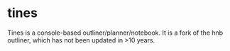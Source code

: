 # tines
Tines is a console-based outliner/planner/notebook. It is a fork of the hnb outliner, which has not been updated in >10 years.
